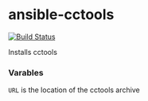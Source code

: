 # ansible-cctools

[![Build Status](https://travis-ci.org/CyVerse-Ansible/ansible-cctools.svg?branch=master)](https://travis-ci.org/CyVerse-Ansible/ansible-cctools)

Installs cctools

### Varables
`URL` is the location of the cctools archive
